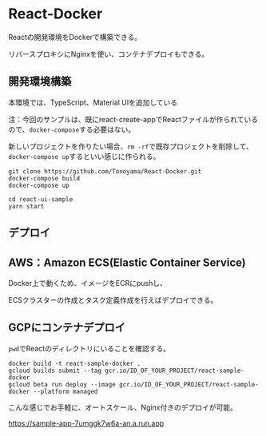# React-Docker
Reactの開発環境をDockerで構築できる。

リバースプロキシにNginxを使い、コンテナデプロイもできる。

## 開発環境構築
本環境では、TypeScript、Material UIを追加している

注：今回のサンプルは、既にreact-create-appでReactファイルが作られているので、`docker-compose`する必要はない。

新しいプロジェクトを作りたい場合、`rm -rf`で既存プロジェクトを削除して、`docker-compose up`するといい感じに作られる。
```
git clone https://github.com/Tonoyama/React-Docker.git
docker-compose build
docker-compose up
```

```
cd react-ui-sample
yarn start
```

## デプロイ

## AWS：Amazon ECS(Elastic Container Service)
Docker上で動くため、イメージをECRにpushし、

ECSクラスターの作成とタスク定義作成を行えばデプロイできる。

## GCPにコンテナデプロイ

`pwd`でReactのディレクトリにいることを確認する。

```
docker build -t react-sample-docker .
gcloud builds submit --tag gcr.io/ID_OF_YOUR_PROJECT/react-sample-docker
gcloud beta run deploy --image gcr.io/ID_OF_YOUR_PROJECT/react-sample-docker --platform managed
```
こんな感じでお手軽に、オートスケール、Nginx付きのデプロイが可能。

https://sample-app-7umggk7w6a-an.a.run.app
